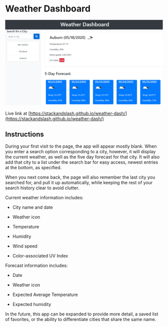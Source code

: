 # Weather Dashboard

![weather dashboard demo](./assets/shot1.png)

Live link at [https://stackandslash.github.io/weather-dash/](https://stackandslash.github.io/weather-dash/)

## Instructions

During your first visit to the page, the app will appear mostly blank. When you enter a search option corresponding to a city, however, it will display the current weather, as well as the five day forecast for that city. It will also add that city to a list under the search bar for easy access, newest entries at the bottom, as specified. 

When you next come back, the page will also remember the last city you searched for, and pull it up automatically, while keeping the rest of your search history clear to avoid clutter.

Current weather information includes:

* City name and date

* Weather icon

* Temperature

* Humidity

* Wind speed

* Color-associated UV Index

Forecast information includes:

* Date

* Weather icon

* Expected Average Temperature

* Expected humidity

In the future, this app can be expanded to provide more detail, a saved list of favorites, or the ability to differentiate cities that share the same name.